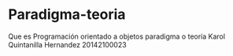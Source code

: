 # Paradigma-teoria
Que es Programación orientado a objetos paradigma o teoría
Karol Quintanilla  Hernandez
20142100023
